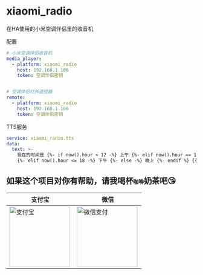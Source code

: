 # xiaomi_radio
在HA使用的小米空调伴侣里的收音机

配置
```yaml
# 小米空调伴侣收音机
media_player:
  - platform: xiaomi_radio
    host: 192.168.1.106
    token: 空调伴侣密钥


# 空调伴侣红外遥控器
remote:
  - platform: xiaomi_radio
    host: 192.168.1.106
    token: 空调伴侣密钥
```

TTS服务
```yaml
service: xiaomi_radio.tts
data:
  text: >-
    现在的时间是 {%- if now().hour < 12 -%} 上午 {%- elif now().hour == 12 -%} 中午
    {%- elif now().hour <= 18 -%} 下午 {%- else -%} 晚上 {%- endif %} {{now().strftime("%I:%M")}}
```

## 如果这个项目对你有帮助，请我喝杯<del style="font-size: 14px;">咖啡</del>奶茶吧😘
|支付宝|微信|
|---|---|
<img src="https://github.com/shaonianzhentan/ha-docs/raw/master/docs/img/alipay.png" align="left" height="160" width="160" alt="支付宝" title="支付宝">  |  <img src="https://github.com/shaonianzhentan/ha-docs/raw/master/docs/img/wechat.png" align="left" height="160" width="160" alt="微信支付" title="微信">